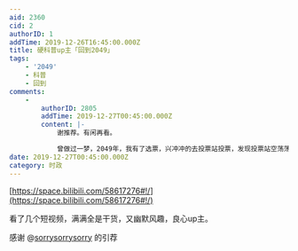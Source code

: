 ```yaml
---
aid: 2360
cid: 2
authorID: 1
addTime: 2019-12-26T16:45:00.000Z
title: 硬科普up主「回到2049」
tags:
    - '2049'
    - 科普
    - 回到
comments:
    -
        authorID: 2805
        addTime: 2019-12-27T00:45:00.000Z
        content: |-
            谢推荐。有闲再看。

            曾做过一梦，2049年，我有了选票，兴冲冲的去投票站投票，发现投票站空荡荡的只有我一个…
date: 2019-12-27T00:45:00.000Z
category: 时政
---
```


[https://space.bilibili.com/58617276#!/](https://space.bilibili.com/58617276#!/)

看了几个短视频，满满全是干货，又幽默风趣，良心up主。

感谢 @[sorrysorrysorry](/member/sorrysorrysorry) 的引荐
